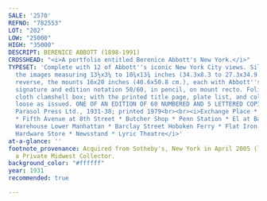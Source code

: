 ```yaml
---
SALE: '2570'
REFNO: "782553"
LOT: "202"
LOW: "25000"
HIGH: "35000"
DESCRIPT: BERENICE ABBOTT (1898-1991)
CROSSHEAD: "<i>A portfolio entitled Berenice Abbott's New York.</i>"
TYPESET: 'Complete with 12 of Abbott''s iconic New York City views. Silver prints,
  the images measuring 13½x3¼ to 10¾x13¾ inches (34.3x8.3 to 27.3x34.9 cm.) and the
  reverse, the mounts 16x20 inches (40.6x50.8 cm.), each with Abbott''s block-lettered
  signature and edition notation 50/60, in pencil, on mount recto. Folio-sized brown
  cloth clamshell box; with the printed title page, plate list, and colophon; contents
  loose as issued. ONE OF AN EDITION OF 60 NUMBERED AND 5 LETTERED COPIES. New York:
  Parasol Press Ltd., 1931-38; printed 1979<br><br><i>Exchange Place * Night View
  * Fifth Avenue at 8th Street * Butcher Shop * Penn Station * El at Battery * Yuban
  Warehouse Lower Manhattan * Barclay Street Hoboken Ferry * Flat Iron Building *
  Hardware Store * Newsstand * Lyric Theatre</i>'
at-a-glance: ''
footnote_provenance: Acquired from Sotheby's, New York in April 2005 (lot 53); to
  a Private Midwest Collector.
background_color: "#ffffff"
year: 1931
recommended: true

---
```

